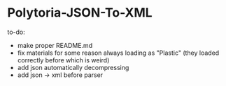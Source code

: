 # Polytoria-JSON-To-XML
 
to-do:
- make proper README.md
- fix materials for some reason always loading as "Plastic" (they loaded correctly before which is weird)
- add json automatically decompressing
- add json -> xml before parser
